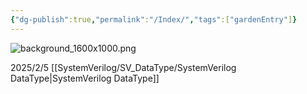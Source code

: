 ```yaml
---
{"dg-publish":true,"permalink":"/Index/","tags":["gardenEntry"]}
---
```


![background_1600x1000.png](/img/user/SystemVerilog/imgs/background_1600x1000.png)

2025/2/5 [[SystemVerilog/SV_DataType/SystemVerilog DataType\|SystemVerilog DataType]]
